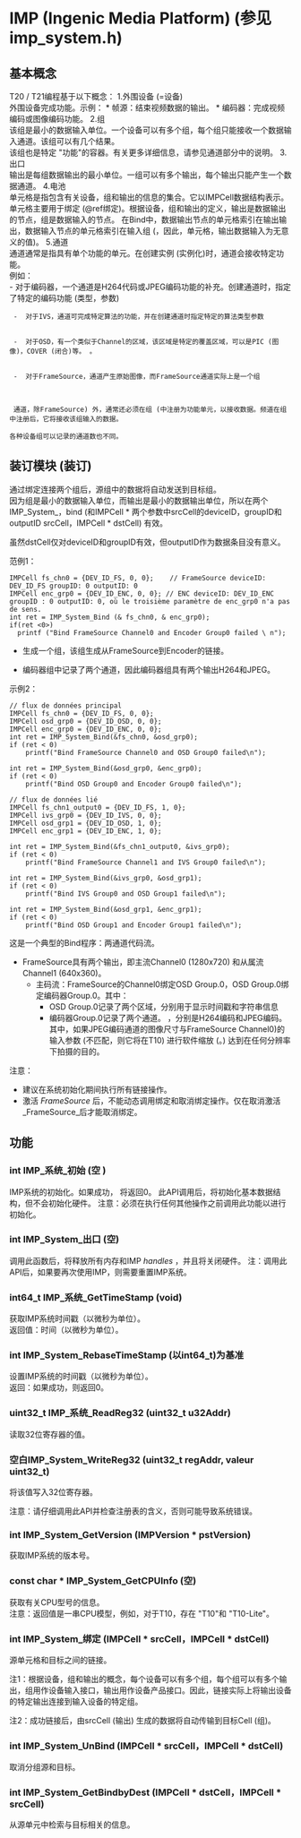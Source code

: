 

# IMP (Ingenic Media Platform) (参见imp_system.h)

## 基本概念
T20 / T21编程基于以下概念：
1.外围设备 (=设备)  
    外围设备完成功能。示例：
     *  帧源：结束视频数据的输出。
     *  编码器：完成视频编码或图像编码功能。
2.组  
    该组是最小的数据输入单位。一个设备可以有多个组，每个组只能接收一个数据输入通道。该组可以有几个结果。  
    该组也是特定 "功能"的容器。有关更多详细信息，请参见通道部分中的说明。
3.出口  
    输出是每组数据输出的最小单位。一组可以有多个输出，每个输出只能产生一个数据通道。
4.电池  
    单元格是指包含有关设备，组和输出的信息的集合。它以IMPCell数据结构表示。
单元格主要用于绑定 (@ref绑定)。根据设备，组和输出的定义，输出是数据输出的节点，组是数据输入的节点。
在Bind中，数据输出节点的单元格索引在输出输出，数据输入节点的单元格索引在输入组 (，因此，单元格，输出数据输入为无意义的值)。
5.通道  
    通道通常是指具有单个功能的单元。在创建实例 (实例化)时，通道会接收特定功能。  
    例如：  
     -  对于编码器，一个通道是H264代码或JPEG编码功能的补充。创建通道时，指定了特定的编码功能 (类型，参数) 


     -  对于IVS，通道可完成特定算法的功能，并在创建通道时指定特定的算法类型参数


     -  对于OSD，有一个类似于Channel的区域，该区域是特定的覆盖区域，可以是PIC (图像)，COVER (闭合)等。 。


     -  对于FrameSource，通道产生原始图像，而FrameSource通道实际上是一个组


     
     通道，除FrameSource) 外，通常还必须在组 (中注册为功能单元，以接收数据。频道在组中注册后，它将接收该组输入的数据。

    各种设备组可以记录的通道数也不同。

## 装订模块 (装订)

通过绑定连接两个组后，源组中的数据将自动发送到目标组。  
因为组是最小的数据输入单位，而输出是最小的数据输出单位，所以在两个IMP_System_，bind (和IMPCell * 两个参数中srcCell的deviceID，groupID和outputID srcCell，IMPCell * dstCell) 有效。  

虽然dstCell仅对deviceID和groupID有效，但outputID作为数据条目没有意义。

范例1： 
```
IMPCell fs_chn0 = {DEV_ID_FS, 0, 0};    // FrameSource deviceID: DEV_ID_FS groupID: 0 outputID: 0
IMPCell enc_grp0 = {DEV_ID_ENC, 0, 0}; // ENC deviceID: DEV_ID_ENC groupID : 0 outputID: 0, où le troisième paramètre de enc_grp0 n'a pas de sens. 
int ret = IMP_System_Bind (& fs_chn0, & enc_grp0);
if(ret <0>)
  printf ("Bind FrameSource Channel0 and Encoder Group0 failed \ n");

```

* 生成一个组，该组生成从FrameSource到Encoder的链接。


* 编码器组中记录了两个通道，因此编码器组具有两个输出H264和JPEG。



示例2：
```
// flux de données principal
IMPCell fs_chn0 = {DEV_ID_FS, 0, 0};
IMPCell osd_grp0 = {DEV_ID_OSD, 0, 0};
IMPCell enc_grp0 = {DEV_ID_ENC, 0, 0};
int ret = IMP_System_Bind(&fs_chn0, &osd_grp0);
if (ret < 0)
    printf("Bind FrameSource Channel0 and OSD Group0 failed\n");

int ret = IMP_System_Bind(&osd_grp0, &enc_grp0);
if (ret < 0)
    printf("Bind OSD Group0 and Encoder Group0 failed\n");

// flux de données lié 
IMPCell fs_chn1_output0 = {DEV_ID_FS, 1, 0};
IMPCell ivs_grp0 = {DEV_ID_IVS, 0, 0};
IMPCell osd_grp1 = {DEV_ID_OSD, 1, 0};
IMPCell enc_grp1 = {DEV_ID_ENC, 1, 0};

int ret = IMP_System_Bind(&fs_chn1_output0, &ivs_grp0);
if (ret < 0)
    printf("Bind FrameSource Channel1 and IVS Group0 failed\n");

int ret = IMP_System_Bind(&ivs_grp0, &osd_grp1);
if (ret < 0)
    printf("Bind IVS Group0 and OSD Group1 failed\n");

int ret = IMP_System_Bind(&osd_grp1, &enc_grp1);
if (ret < 0)
    printf("Bind OSD Group1 and Encoder Group1 failed\n");
```
这是一个典型的Bind程序：两通道代码流。
 * FrameSource具有两个输出，即主流Channel0 (1280x720) 和从属流Channel1 (640x360)。
   *   主码流：FrameSource的Channel0绑定OSD Group.0，OSD Group.0绑定编码器Group.0。其中： 
       * OSD Group.0记录了两个区域，分别用于显示时间戳和字符串信息
       * 编码器Group.0记录了两个通道。 ，分别是H264编码和JPEG编码。其中，如果JPEG编码通道的图像尺寸与FrameSource Channel0)的输入参数 (不匹配，则它将在T10) 进行软件缩放 (。) 达到在任何分辨率下拍摄的目的。
       
注意：
* 建议在系统初始化期间执行所有链接操作。
* 激活 _FrameSource_ 后，不能动态调用绑定和取消绑定操作。仅在取消激活 _FrameSource_后才能取消绑定。

## 功能

### int IMP\_系统\_初始 (空 )
IMP系统的初始化。如果成功，
将返回0。
此API调用后，将初始化基本数据结构，但不会初始化硬件。
注意：必须在执行任何其他操作之前调用此功能以进行初始化。
### int IMP_System_出口 (空)

调用此函数后，将释放所有内存和IMP _handles_ ，并且将关闭硬件。 
注：调用此API后，如果要再次使用IMP，则需要重置IMP系统。

### int64_t IMP_系统_GetTimeStamp (void)

获取IMP系统时间戳（以微秒为单位）。  
返回值：时间（以微秒为单位）。

### int IMP_System_RebaseTimeStamp (以int64_t)为基准
设置IMP系统的时间戳（以微秒为单位）。  
返回：如果成功，则返回0。

### uint32_t IMP_系统_ReadReg32 (uint32_t u32Addr)

读取32位寄存器的值。  

### 空白IMP_System_WriteReg32 (uint32_t regAddr, valeur uint32_t)
将该值写入32位寄存器。

注意：请仔细调用此API并检查注册表的含义，否则可能导致系统错误。

### int IMP_System_GetVersion (IMPVersion * pstVersion) 

获取IMP系统的版本号。

### const char * IMP_System_GetCPUInfo (空)
获取有关CPU型号的信息。  
注意：返回值是一串CPU模型，例如，对于T10，存在 "T10"和 "T10-Lite"。

### int IMP_System_绑定 (IMPCell * srcCell，IMPCell * dstCell)

源单元格和目标之间的链接。

注1：根据设备，组和输出的概念，每个设备可以有多个组，每个组可以有多个输出，组用作设备输入接口，输出用作设备产品接口。因此，链接实际上将输出设备的特定输出连接到输入设备的特定组。

注2：成功链接后，由srcCell (输出) 生成的数据将自动传输到目标Cell (组)。

### int IMP_System_UnBind (IMPCell * srcCell，IMPCell * dstCell)
取消分组源和目标。 

### int IMP_System_GetBindbyDest (IMPCell * dstCell，IMPCell * srcCell)

从源单元中检索与目标相关的信息。




